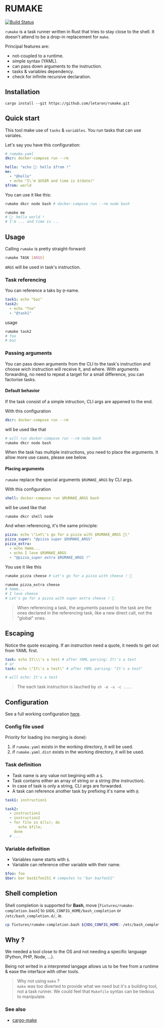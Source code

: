 # RUMAKE

[![Build Status](https://travis-ci.org/letaron/rumake.svg?branch=master)](https://travis-ci.org/letaron/rumake)

`rumake` is a task runner written in Rust that tries to stay close to the shell. It doesn't attend to be a drop-in replacement for `make`.

Principal features are:
- not-coupled to a runtime.
- simple syntax (YAML).
- can pass down arguments to the instruction.
- tasks & variables dependency.
- check for infinite recursive declaration.

## Installation

```shell
cargo install --git https://github.com/letaron/rumake.git
```

## Quick start

This tool make use of `tasks` & `variables`. You run tasks that can use variales.

Let's say you have this configuration:
```yaml
# rumake.yaml
dkcr: docker-compose run --rm

hello: "echo 🐄: hello $from !"
me:
  - "@hello"
  - echo "I\'m $USER and time is $(date)"
$from: world
```

You can use it like this:
```bash
rumake dkcr node bash # docker-compose run --rm node bash

rumake me
# 🐄: hello world !
# I'm ... and time is ...
```

## Usage

Calling `rumake` is pretty straight-forward:
```bash
rumake TASK [ARGS]
```

`ARGS` will be used in task's instruction.

### Task referencing

You can reference a taks by `@`-name.

```yaml
task1: echo "baz"
task2:
  - echo "foo"
  - "@task1"
```

usage
```bash
rumake task2
# foo
# baz
```

### Passing arguments

You can pass down arguments from the CLI to the task's instruction and choose wich instruction will receive it, and where.
With arguments forwarding, no need to repeat a target for a small difference, you can factorise tasks.


#### Default behavior

If the task consist of a simple intruction, CLI args are appened to the end.

With this configuration
```yaml
dkcr: docker-compose run --rm
```

will be used like that
```bash
# will run docker-compose run --rm node bash
rumake dkcr node bash
```

When the task has multiple instructions, you need to place the arguments. It allow more use cases, please see below.

#### Placing arguments

`rumake` replace the special arguments `$RUMAKE_ARGS` by CLI args.

With this configuration
```yaml
shell: docker-compose run $RUMAKE_ARGS bash
```

will be used like that
```bash
rumake dkcr shell node
```

And when referencing, it's the same principle:
```yaml
pizza: echo \"Let\'s go for a pizza with $RUMAKE_ARGS 🍕\"
pizza_super: "@pizza super $RUMAKE_ARGS"
pizza_extra:
  - echo hmmm...
  - echo I love $RUMAKE_ARGS
  - "@pizza_super extra $RUMAKE_ARGS !"
```

You use it like this
```bash
rumake pizza cheese # Let's go for a pizza with cheese ! 🍕

rumake pizza_extra cheese
# hmmm...
# I love cheese
# Let's go for a pizza with super extra cheese ! 🍕
```
> When referencing a task, the arguments passed to the task are the ones declared in the referencing task, like a new direct call, not the "global" ones.

## Escaping

Notice the quote escaping. If an instruction need a quote, it needs to get out from YAML first.
```yaml
task: echo It\\\'s a test # after YAML parsing: It\'s a test
# or
task: echo \"It\'s a test\" # after YAML parsing: "It's a test"

# will echo: It's a test
```

> The each task instruction is lauched by `sh -e -u -c ...`.

## Configuration

See a full working configuration [here](fixtures/example.yaml).

### Config file used

Priority for loading (no merging is done):
1. if `rumake.yaml` exists in the working directory, it will be used.
2. if `rumake.yaml.dist` exists in the working directory, it will be used.

### Task definition

- Task name is any value not begining with a `$`.
- Task contains either an array of string or a string (the instruction).
- In case of task is only a string, CLI args are forwarded.
- A task can reference another task by prefixing it's name with `@`.

```yaml
task1: instruction1

task2:
  - instruction1
  - instruction2
  - for file in $(ls); do
      echo $file;
    done
  # ...
```

### Variable definition

 - Variables name starts with `$`.
 - Variable can reference other variable with their name.

```yaml
$foo: foo
$bar: bar baz${foo}51 # computes to "bar bazfoo51"
```

## Shell completion

Shell completion is supported for **Bash**, move [`fixtures/rumake-completion.bash`] to `$XDG_CONFIG_HOME/bash_completion` or `/etc/bash_completion.d/`, ie.
```bash
cp fixtures/rumake-completion.bash ${XDG_CONFIG_HOME:-/etc/bash_completion.d/}/rumake
```

## Why ?

We needed a tool close to the OS and not needing a specific language (Python, PHP, Node, ...).

Being not writed in a interpreted langage allows us to be free from a runtime & ease the interface with other tools.

> Why not using `make` ? \
> `make` was too diverted to provide what we need but it's a building tool, not a task runner.
> We could feel that `Makefile` syntax can be tiedous to manipulate.

### See also

- [cargo-make](https://github.com/sagiegurari/cargo-make)
